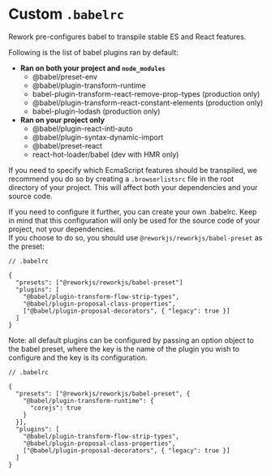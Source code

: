 # Custom `.babelrc`

Rework pre-configures babel to transpile stable ES and React features.

Following is the list of babel plugins ran by default:

- **Ran on both your project and `node_modules`**
  - @babel/preset-env
  - @babel/plugin-transform-runtime
  - babel-plugin-transform-react-remove-prop-types (production only)
  - @babel/plugin-transform-react-constant-elements (production only)
  - babel-plugin-lodash (production only)
- **Ran on your project only**
  - @babel/plugin-react-intl-auto
  - @babel/plugin-syntax-dynamic-import
  - @babel/preset-react
  - react-hot-loader/babel (dev with HMR only)

If you need to specify which EcmaScript features should be transpiled, we recommend you do so by creating a `.browserlistsrc` file in the root directory of your project. This will affect both your dependencies and your source code.

If you need to configure it further, you can create your own .babelrc. Keep in mind that this configuration will only be used for the source code of your project, not your dependencies. \
If you choose to do so, you should use `@reworkjs/reworkjs/babel-preset` as the preset:

```json5
// .babelrc

{
  "presets": ["@reworkjs/reworkjs/babel-preset"]
  "plugins": [
    "@babel/plugin-transform-flow-strip-types",
    "@babel/plugin-proposal-class-properties",
    ["@babel/plugin-proposal-decorators", { "legacy": true }]
  ]
}
```

Note: all default plugins can be configured by passing an option object to the babel preset, where the key is the name of the plugin you wish to configure and the key is its configuration.

```json5
// .babelrc

{
  "presets": ["@reworkjs/reworkjs/babel-preset", {
    "@babel/plugin-transform-runtime": {
      "corejs": true
    }
  }],
  "plugins": [
    "@babel/plugin-transform-flow-strip-types",
    "@babel/plugin-proposal-class-properties",
    ["@babel/plugin-proposal-decorators", { "legacy": true }]
  ]
}
```
